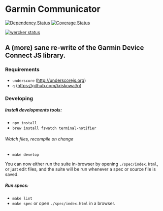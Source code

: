 # Garmin Communicator

[![Dependency Status](https://gemnasium.com/aerobicio/garmin-communicator.png)](https://gemnasium.com/aerobicio/garmin-communicator) [![Coverage Status](https://coveralls.io/repos/aerobicio/garmin-communicator/badge.png)](https://coveralls.io/r/aerobicio/garmin-communicator)

[![wercker status](https://app.wercker.com/status/b1a5d9088c0a82f7e9dfe9cdbe4f660b/m "wercker status")](https://app.wercker.com/project/bykey/b1a5d9088c0a82f7e9dfe9cdbe4f660b)

## A (more) sane re-write of the Garmin Device Connect JS library.

### Requirements

- `underscore` (http://underscorejs.org)
- `q` (https://github.com/kriskowal/q)

### Developing

##### Install developments tools:
- `npm install`
- `brew install fswatch terminal-notifier`

###### Watch files, recompile on change
- `make develop`

You can now either run the suite in-browser by opening `./spec/index.html`, or
just edit files, and the suite will be run whenever a spec or source file is
saved.

##### Run specs:
- `make lint`
- `make spec` or open `./spec/index.html` in a browser.
